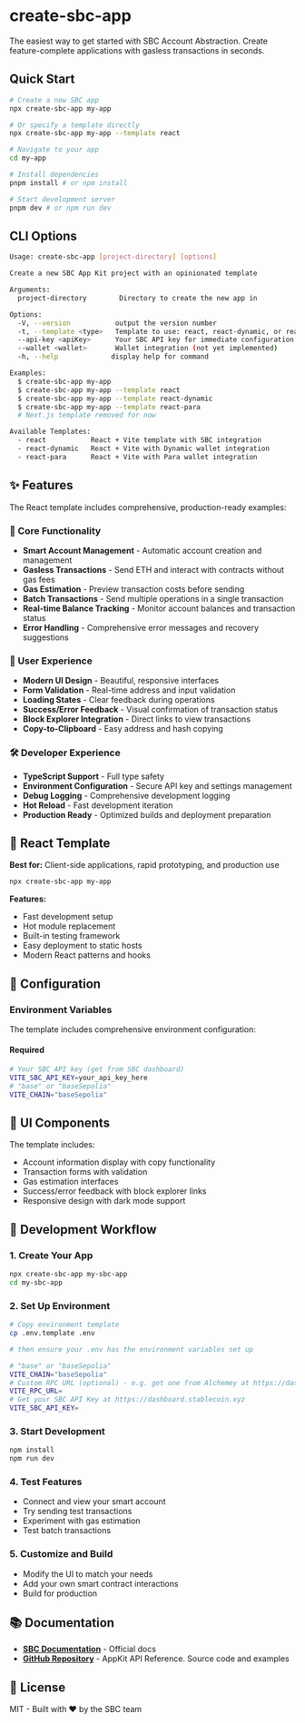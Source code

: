# create-sbc-app

The easiest way to get started with SBC Account Abstraction. Create feature-complete applications with gasless transactions in seconds.

## Quick Start

```bash
# Create a new SBC app
npx create-sbc-app my-app

# Or specify a template directly
npx create-sbc-app my-app --template react

# Navigate to your app
cd my-app

# Install dependencies
pnpm install # or npm install

# Start development server
pnpm dev # or npm run dev
```

## CLI Options

```bash
Usage: create-sbc-app [project-directory] [options]

Create a new SBC App Kit project with an opinionated template

Arguments:
  project-directory        Directory to create the new app in

Options:
  -V, --version           output the version number
  -t, --template <type>   Template to use: react, react-dynamic, or react-para
  --api-key <apiKey>      Your SBC API key for immediate configuration
  --wallet <wallet>       Wallet integration (not yet implemented)
  -h, --help             display help for command

Examples:
  $ create-sbc-app my-app
  $ create-sbc-app my-app --template react
  $ create-sbc-app my-app --template react-dynamic
  $ create-sbc-app my-app --template react-para
  # Next.js template removed for now

Available Templates:
  - react           React + Vite template with SBC integration
  - react-dynamic   React + Vite with Dynamic wallet integration
  - react-para      React + Vite with Para wallet integration
```

## ✨ Features

The React template includes comprehensive, production-ready examples:

### 🔋 Core Functionality

- **Smart Account Management** - Automatic account creation and management
- **Gasless Transactions** - Send ETH and interact with contracts without gas fees
- **Gas Estimation** - Preview transaction costs before sending
- **Batch Transactions** - Send multiple operations in a single transaction
- **Real-time Balance Tracking** - Monitor account balances and transaction status
- **Error Handling** - Comprehensive error messages and recovery suggestions

### 🎨 User Experience

- **Modern UI Design** - Beautiful, responsive interfaces
- **Form Validation** - Real-time address and input validation
- **Loading States** - Clear feedback during operations
- **Success/Error Feedback** - Visual confirmation of transaction status
- **Block Explorer Integration** - Direct links to view transactions
- **Copy-to-Clipboard** - Easy address and hash copying

### 🛠️ Developer Experience

- **TypeScript Support** - Full type safety
- **Environment Configuration** - Secure API key and settings management
- **Debug Logging** - Comprehensive development logging
- **Hot Reload** - Fast development iteration
- **Production Ready** - Optimized builds and deployment preparation

## 🚀 React Template

**Best for:** Client-side applications, rapid prototyping, and production use

```bash
npx create-sbc-app my-app
```

**Features:**

- Fast development setup
- Hot module replacement
- Built-in testing framework
- Easy deployment to static hosts
- Modern React patterns and hooks

## 📝 Configuration

### Environment Variables

The template includes comprehensive environment configuration:

#### Required

```bash
# Your SBC API key (get from SBC dashboard)
VITE_SBC_API_KEY=your_api_key_here
# "base" or "baseSepolia"
VITE_CHAIN="baseSepolia"
```

## 📱 UI Components

The template includes:

- Account information display with copy functionality
- Transaction forms with validation
- Gas estimation interfaces
- Success/error feedback with block explorer links
- Responsive design with dark mode support

## 🚀 Development Workflow

### 1. Create Your App

```bash
npx create-sbc-app my-sbc-app
cd my-sbc-app
```

### 2. Set Up Environment

```bash
# Copy environment template
cp .env.template .env

# then ensure your .env has the environment variables set up

# "base" or "baseSepolia"
VITE_CHAIN="baseSepolia" 
# Custom RPC URL (optional) - e.g. get one from Alchemey at https://dashboard.alchemy.com/apps
VITE_RPC_URL=
# Get your SBC API Key at https://dashboard.stablecoin.xyz
VITE_SBC_API_KEY=
```

### 3. Start Development

```bash
npm install
npm run dev
```

### 4. Test Features

- Connect and view your smart account
- Try sending test transactions
- Experiment with gas estimation
- Test batch transactions

### 5. Customize and Build

- Modify the UI to match your needs
- Add your own smart contract interactions
- Build for production

## 📚 Documentation

- **[SBC Documentation](https://docs.stablecoin.xyz)** - Official docs
- **[GitHub Repository](https://github.com/stablecoinxyz/app-kit)** - AppKit API Reference. Source code and examples

## 📄 License

MIT - Built with ❤️ by the SBC team

